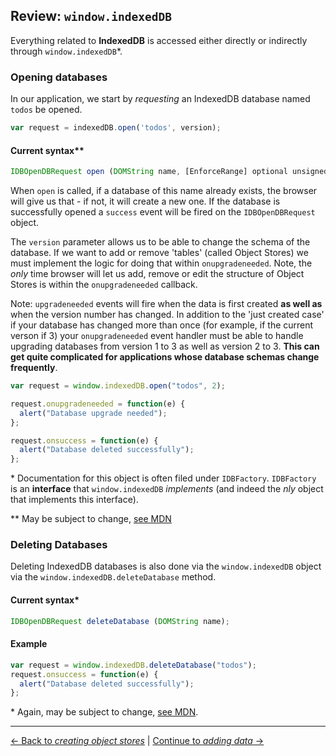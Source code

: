 ## Review: `window.indexedDB`

Everything related to **IndexedDB** is accessed either directly or indirectly through `window.indexedDB`\*.

### Opening databases

In our application, we start by *requesting* an IndexedDB database named `todos` be opened.

```js
var request = indexedDB.open('todos', version);
```

#### Current syntax\**

```js
IDBOpenDBRequest open (DOMString name, [EnforceRange] optional unsigned long long version);
```

When `open` is called, if a database of this name already exists, the browser will give us that - if not, it will create a new one.  If the database is successfully opened a `success` event will be
fired on the `IDBOpenDBRequest` object.

The `version` parameter allows us to be able to change the schema of the database.  If we want to add or remove 'tables' (called Object Stores) we must implement the logic for doing that within
`onupgradeneeded`.  Note, the *only* time browser will let us add, remove or edit the structure of Object Stores is within the `onupgradeneeded` callback.

Note: `upgradeneeded` events will fire when the data is first created **as well as** when the version number has changed.  In addition to the 'just created case' if your database has changed more
than once (for example, if the current verson if 3) your `onupgradeneeded` event handler must be able to handle upgrading databases from version 1 to 3 as well as version 2 to 3.  **This can get
quite complicated for applications whose database schemas change frequently**.

```js
var request = window.indexedDB.open("todos", 2);

request.onupgradeneeded = function(e) {
  alert("Database upgrade needed");
};

request.onsuccess = function(e) {
  alert("Database deleted successfully");
};
```

\* Documentation for this object is often filed under `IDBFactory`.  `IDBFactory` is an **interface** that `window.indexedDB` *implements* (and indeed the *nly* object that implements this
interface).

\*\* May be subject to change, [see MDN](https://developer.mozilla.org/en-US/docs/Web/API/IDBFactory.open)

### Deleting Databases

Deleting IndexedDB databases is also done via the `window.indexedDB` object via the `window.indexedDB.deleteDatabase` method.

#### Current syntax\*

```js
IDBOpenDBRequest deleteDatabase (DOMString name);
```

#### Example

```js
var request = window.indexedDB.deleteDatabase("todos");
request.onsuccess = function(e) {
  alert("Database deleted successfully");
};
```

\* Again, may be subject to change, [see MDN](https://developer.mozilla.org/en-US/docs/Web/API/IDBFactory.deleteDatabase).

---

[← Back to *creating object stores*](../04-creating-object-stores) | [Continue to *adding data* →](../06-adding-data)
